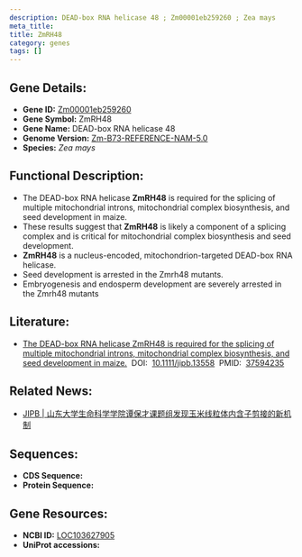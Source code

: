 ```yaml
---
description: DEAD-box RNA helicase 48 ; Zm00001eb259260 ; Zea mays
meta_title:
title: ZmRH48
category: genes
tags: []
---
```


## Gene Details:
- **Gene ID:**	[Zm00001eb259260](https://www.maizegdb.org/gene_center/gene/Zm00001eb259260)
- **Gene Symbol:** ZmRH48
- **Gene Name:** DEAD-box RNA helicase 48
- **Genome Version:** [Zm-B73-REFERENCE-NAM-5.0](https://www.maizegdb.org/genome/assembly/Zm-B73-REFERENCE-NAM-5.0)
- **Species:** *Zea mays*

## Functional Description:
   - The DEAD-box RNA helicase **ZmRH48** is required for the splicing of multiple mitochondrial introns, mitochondrial complex biosynthesis, and seed development in maize.
   - These results suggest that **ZmRH48** is likely a component of a splicing complex and is critical for mitochondrial complex biosynthesis and seed development.
   - **ZmRH48** is a nucleus-encoded, mitochondrion-targeted DEAD-box RNA helicase.
   - Seed development is arrested in the Zmrh48 mutants.
   - Embryogenesis and endosperm development are severely arrested in the Zmrh48 mutants

## Literature:
   - [The DEAD-box RNA helicase ZmRH48 is required for the splicing of multiple mitochondrial introns, mitochondrial complex biosynthesis, and seed development in maize.]( https://onlinelibrary.wiley.com/doi/10.1111/jipb.13558)&nbsp;&nbsp;DOI:&nbsp;&nbsp;[10.1111/jipb.13558](https://onlinelibrary.wiley.com/doi/10.1111/jipb.13558)&nbsp;&nbsp;PMID:&nbsp;&nbsp;[37594235](https://pubmed.ncbi.nlm.nih.gov/37594235/)

## Related News:
   - [JIPB | 山东大学生命科学学院谭保才课题组发现玉米线粒体内含子剪接的新机制](https://mp.weixin.qq.com/s/FeKvLgvu4YwHVaA0vxAxHw)

## Sequences:
- **CDS Sequence:**
- **Protein Sequence:**

## Gene Resources:
- **NCBI ID:** [LOC103627905](https://www.ncbi.nlm.nih.gov/gene/?term=LOC103627905)
- **UniProt accessions:** [](https://www.uniprot.org/uniprotkb//entry)
